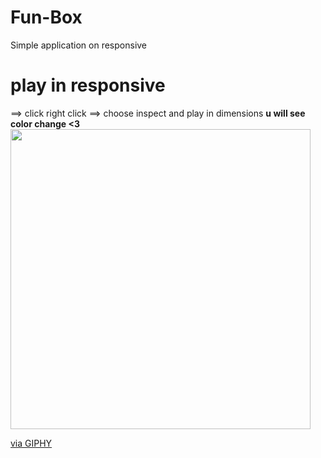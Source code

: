 # Fun-Box
Simple application on responsive 
# play in responsive
==> click right click
==> choose inspect and play in dimensions
**u will see color change <3**<img src="https://giphy.com/embed/3MbGVRMWnn8Oh8lh0m" width="480" height="480" frameBorder="0" class="giphy-embed" allowFullScreen><p><a href="https://giphy.com/stickers/justin-festival-spring-holi-3MbGVRMWnn8Oh8lh0m">via GIPHY</a></p>
